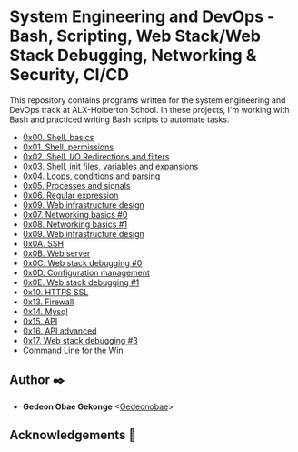 # System Engineering and DevOps - Bash, Scripting, Web Stack/Web Stack Debugging, Networking & Security, CI/CD

This repository contains programs written for the system engineering and DevOps
track at ALX-Holberton School. In these projects, I'm working with Bash and practiced writing Bash scripts to automate tasks.

* [0x00. Shell, basics](./0x00-shell_basics)
* [0x01. Shell, permissions](./0x01-shell_permissions)
* [0x02. Shell, I/O Redirections and filters](./0x02-shell_redirections)
* [0x03. Shell, init files, variables and expansions](./0x03-shell_variables_expansions)
* [0x04. Loops, conditions and parsing](./0x04-loops_conditions_and_parsing)
* [0x05. Processes and signals](./0x05-processes_and_signals)
* [0x06. Regular expression](./0x06-regular_expressions)
* [0x09. Web infrastructure design](./0x09-web_infrastructure_design)
* [0x07. Networking basics #0](./0x07-networking_basics)
* [0x08. Networking basics #1](./0x08-networking_basics_2)
* [0x09. Web infrastructure design](./0x09-web_infrastructure_design)
* [0x0A. SSH](./0x0A-ssh)
* [0x0B. Web server](./0x0B-web_server)
* [0x0C. Web stack debugging #0](./0x0C-web_stack_debugging_0)
* [0x0D. Configuration management](./0x0D-configuration_management)
* [0x0E. Web stack debugging #1](./0x0E-web_stack_debugging_1)
* [0x10. HTTPS SSL](./0x10-https_ssl)
* [0x13. Firewall](./0x13-firewall)
* [0x14. Mysql](./0x14-mysql)
* [0x15. API](./0x15-api)
* [0x16. API advanced](./0x16-api_advanced)
* [0x17. Web stack debugging #3](./0x17-web_stack_debugging_3)
* [Command Line for the Win](./command_line_for_the_win) <br>

## Author :black_nib:

* __Gedeon Obae Gekonge__ <[Gedeonobae](https://github.com/Gedeonobae)>

## Acknowledgements :pray:








